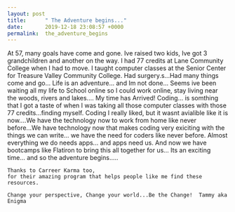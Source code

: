 ```yaml
---
layout: post
title:      " The Adventure begins..."
date:       2019-12-18 23:08:57 +0000
permalink:  the_adventure_begins
---
```



  At 57, many goals have come and gone. Ive raised two kids, Ive got 3 grandchildren and another on the way.  I had 77 credits at Lane Community College when I had to move.  I taught computer classes at the Senior Center for Treasure Valley Community College.  Had surgery.s...Had many things come and go...  Life is an adventure... and Im not done...
	Seems ive been waiting all my life to School online so I could work online, stay living near the woods, rivers and lakes.... My time has Arrived!    Coding... is somthing that I got a taste of when I was taking all those computer classes with those 77 credits...finding myself.    Coding I really liked,  but it wasnt avialible like it is now....We have the technology now to work from home like never before...We have technology now that makes coding very exiciting with the things we can write... we have the need for coders like never before.  Almost everything we do needs apps... and apps need us.  And now we have bootcamps like Flatiron to bring this all together for us... Its an exciting time... and so the adventure begins.....
	
	Thanks to Carreer Karma too, 
	for their amazing program that helps people like me find these resources.
	
	Change your perspective, Change your world...Be the Change!  Tammy aka Enigma
	
